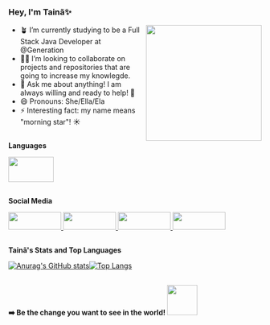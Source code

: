 ### Hey, I'm Tainã✨
<img align='right' src="https://media.giphy.com/media/ieyl9zmCjO4b4t6qoY/giphy.gif" width="230">


- 🪴 I’m currently studying to be a Full Stack Java Developer at @Generation
- 🤝🏾 I’m looking to collaborate on projects and repositories that are going to increase my knowlegde.
- 💬 Ask me about anything! I am always willing and ready to help! 💖
- 😄 Pronouns: She/Ella/Ela
- ⚡ Interesting fact: my name means "morning star"! ☀️



##
 
<b>Languages</b> 

 <img height="50" width="90" src="https://cdn.jsdelivr.net/gh/devicons/devicon/icons/java/java-original-wordmark.svg" />
 
 
## 
 
 <b>Social Media</b>
 
 <a href="https://discordapp.com/users/774408558438907945/" target="_blank"><img height="35" width="105" src="https://img.shields.io/badge/Discord-7289DA?style=for-the-badge&logo=discord&logoColor=white" > </a> 
 <a href="https://www.linkedin.com/in/tainaxsp/" target="_blank"><img height="35" width="105" src="https://img.shields.io/badge/LinkedIn-0077B5?style=for-the-badge&logo=linkedin&logoColor=white" /> </a>
 <a href="https://mail.google.com/mail/u/?authuser=tainaxavier.corp@gmail.com" target="_blank"><img height="35" width="105" src="https://img.shields.io/badge/Gmail-D14836?style=for-the-badge&logo=gmail&logoColor=white" /> </a>
  <a href="https://wa.me/<5511912715003>" target="_blank"><img height="35" width="105" src="https://img.shields.io/badge/WhatsApp-25D366?style=for-the-badge&logo=whatsapp&logoColor=white" /> </a>
 
##          
          








<b>Tainã's Stats and Top Languages</b>

[![Anurag's GitHub stats](https://github-readme-stats.vercel.app/api?username=taaixsp&theme=midnight-purple&show_icons=true)](https://github.com/anuraghazra/github-readme-stats)[![Top Langs](https://github-readme-stats.vercel.app/api/top-langs/?username=taaixsp&theme=midnight-purple&show_icons=true)](https://github.com/anuraghazra/github-readme-stats)


##

<b> ➡️ Be the change you want to see in the world! </b> <img src="https://media.giphy.com/media/LnQjpWaON8nhr21vNW/giphy.gif" width="60">
